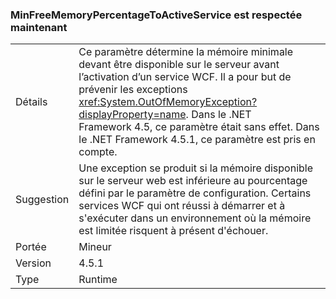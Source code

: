 ### <a name="minfreememorypercentagetoactiveservice-is-now-respected"></a>MinFreeMemoryPercentageToActiveService est respectée maintenant

|   |   |
|---|---|
|Détails|Ce paramètre détermine la mémoire minimale devant être disponible sur le serveur avant l’activation d’un service WCF. Il a pour but de prévenir les exceptions <xref:System.OutOfMemoryException?displayProperty=name>. Dans le .NET Framework 4.5, ce paramètre était sans effet. Dans le .NET Framework 4.5.1, ce paramètre est pris en compte.|
|Suggestion|Une exception se produit si la mémoire disponible sur le serveur web est inférieure au pourcentage défini par le paramètre de configuration. Certains services WCF qui ont réussi à démarrer et à s'exécuter dans un environnement où la mémoire est limitée risquent à présent d'échouer.|
|Portée|Mineur|
|Version|4.5.1|
|Type|Runtime|

